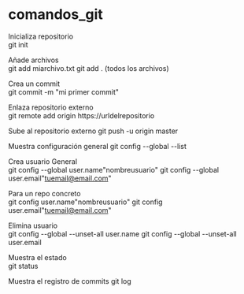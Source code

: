 # comandos_git

Inicializa repositorio  
git init 

Añade archivos  
git add miarchivo.txt
git add .  (todos los archivos)  

Crea un commit  
git commit -m "mi primer commit"  

Enlaza repositorio externo  
git remote add origin https://urldelrepositorio

Sube al repositorio externo
git push -u origin master  

Muestra configuración general 
git config --global --list  

Crea usuario
General  
git config --global user.name"nombreusuario"
git config --global user.email"tuemail@email.com"  

Para un repo concreto  
git config user.name"nombreusuario"
git config user.email"tuemail@email.com"  

Elimina usuario  
git config --global --unset-all user.name
git config --global --unset-all user.email  

Muestra el estado  
git status  

Muestra el registro de commits
git log  





